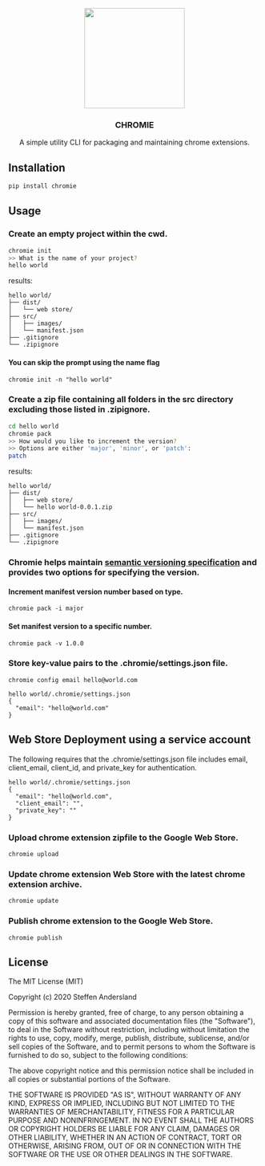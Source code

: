 <p align="center"><img src="https://user-images.githubusercontent.com/17189382/90958771-81935380-e464-11ea-8cfa-ecf8b608802e.png" width="200"/></p>

<h3 align="center">CHROMIE</h3>
<p align="center">A simple utility CLI for packaging and maintaining chrome extensions.</p>

## Installation
```bash
pip install chromie
```

## Usage
### Create an empty project within the cwd.
```bash
chromie init
>> What is the name of your project?
hello world
```

results:
```text
hello world/
├── dist/
│   └── web store/
├── src/
│   ├── images/
│   └── manifest.json
├── .gitignore
└── .zipignore
```
#### You can skip the prompt using the name flag
`chromie init -n "hello world"`

### Create a zip file containing all folders in the src directory excluding those listed in .zipignore.
```bash
cd hello world
chromie pack
>> How would you like to increment the version?
>> Options are either 'major', 'minor', or 'patch':
patch
```

results:
```text
hello world/
├── dist/
│   ├── web store/
│   └── hello world-0.0.1.zip
├── src/
│   ├── images/
│   └── manifest.json
├── .gitignore
└── .zipignore
```

### Chromie helps maintain [semantic versioning specification](https://semver.org/) and provides two options for specifying the version.
#### Increment manifest version number based on type.
`chromie pack -i major`
#### Set manifest version to a specific number.
`chromie pack -v 1.0.0`

### Store key-value pairs to the .chromie/settings.json file.
`chromie config email hello@world.com`
```text
hello world/.chromie/settings.json
{
  "email": "hello@world.com"
}
```

## Web Store Deployment using a service account
The following requires that the .chromie/settings.json file includes email, client_email, client_id, and private_key for authentication.
```text
hello world/.chromie/settings.json
{
  "email": "hello@world.com",
  "client_email": "",
  "private_key": ""
}
```
### Upload chrome extension zipfile to the Google Web Store.
`chromie upload`

### Update chrome extension Web Store with the latest chrome extension archive.
`chromie update`

### Publish chrome extension to the Google Web Store.
`chromie publish`

## License
The MIT License (MIT)

Copyright (c) 2020 Steffen Andersland

Permission is hereby granted, free of charge, to any person obtaining a copy
of this software and associated documentation files (the "Software"), to deal
in the Software without restriction, including without limitation the rights
to use, copy, modify, merge, publish, distribute, sublicense, and/or sell
copies of the Software, and to permit persons to whom the Software is
furnished to do so, subject to the following conditions:

The above copyright notice and this permission notice shall be included in all
copies or substantial portions of the Software.

THE SOFTWARE IS PROVIDED "AS IS", WITHOUT WARRANTY OF ANY KIND, EXPRESS OR
IMPLIED, INCLUDING BUT NOT LIMITED TO THE WARRANTIES OF MERCHANTABILITY,
FITNESS FOR A PARTICULAR PURPOSE AND NONINFRINGEMENT. IN NO EVENT SHALL THE
AUTHORS OR COPYRIGHT HOLDERS BE LIABLE FOR ANY CLAIM, DAMAGES OR OTHER
LIABILITY, WHETHER IN AN ACTION OF CONTRACT, TORT OR OTHERWISE, ARISING FROM,
OUT OF OR IN CONNECTION WITH THE SOFTWARE OR THE USE OR OTHER DEALINGS IN THE SOFTWARE.
